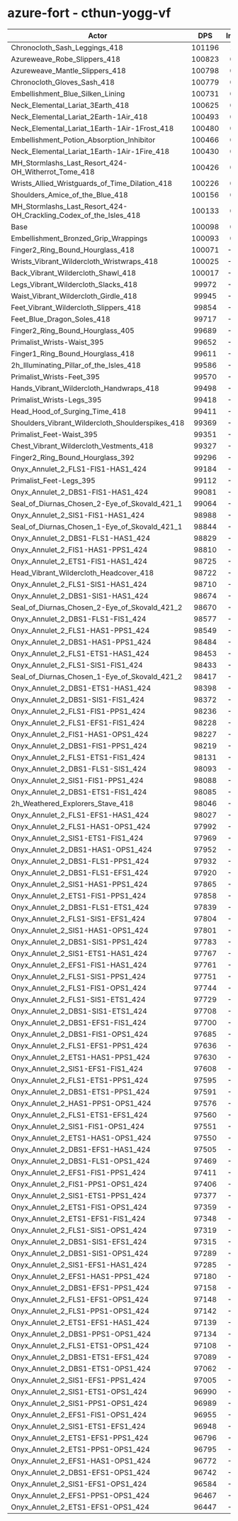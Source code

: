 # azure-fort - cthun-yogg-vf
| Actor | DPS | Increase |
|---|:---:|:---:|
|Chronocloth_Sash_Leggings_418|101196|1.10%|
|Azureweave_Robe_Slippers_418|100823|0.72%|
|Azureweave_Mantle_Slippers_418|100798|0.70%|
|Chronocloth_Gloves_Sash_418|100779|0.68%|
|Embellishment_Blue_Silken_Lining|100731|0.63%|
|Neck_Elemental_Lariat_3Earth_418|100625|0.53%|
|Neck_Elemental_Lariat_2Earth-1Air_418|100493|0.39%|
|Neck_Elemental_Lariat_1Earth-1Air-1Frost_418|100480|0.38%|
|Embellishment_Potion_Absorption_Inhibitor|100466|0.37%|
|Neck_Elemental_Lariat_1Earth-1Air-1Fire_418|100430|0.33%|
|MH_Stormlashs_Last_Resort_424-OH_Witherrot_Tome_418|100426|0.33%|
|Wrists_Allied_Wristguards_of_Time_Dilation_418|100226|0.13%|
|Shoulders_Amice_of_the_Blue_418|100156|0.06%|
|MH_Stormlashs_Last_Resort_424-OH_Crackling_Codex_of_the_Isles_418|100133|0.03%|
|Base|100098|0.00%|
|Embellishment_Bronzed_Grip_Wrappings|100093|0.00%|
|Finger2_Ring_Bound_Hourglass_418|100071|-0.03%|
|Wrists_Vibrant_Wildercloth_Wristwraps_418|100025|-0.07%|
|Back_Vibrant_Wildercloth_Shawl_418|100017|-0.08%|
|Legs_Vibrant_Wildercloth_Slacks_418|99972|-0.13%|
|Waist_Vibrant_Wildercloth_Girdle_418|99945|-0.15%|
|Feet_Vibrant_Wildercloth_Slippers_418|99854|-0.24%|
|Feet_Blue_Dragon_Soles_418|99717|-0.38%|
|Finger2_Ring_Bound_Hourglass_405|99689|-0.41%|
|Primalist_Wrists-Waist_395|99652|-0.45%|
|Finger1_Ring_Bound_Hourglass_418|99611|-0.49%|
|2h_Illuminating_Pillar_of_the_Isles_418|99586|-0.51%|
|Primalist_Wrists-Feet_395|99570|-0.53%|
|Hands_Vibrant_Wildercloth_Handwraps_418|99498|-0.60%|
|Primalist_Wrists-Legs_395|99418|-0.68%|
|Head_Hood_of_Surging_Time_418|99411|-0.69%|
|Shoulders_Vibrant_Wildercloth_Shoulderspikes_418|99369|-0.73%|
|Primalist_Feet-Waist_395|99351|-0.75%|
|Chest_Vibrant_Wildercloth_Vestments_418|99327|-0.77%|
|Finger2_Ring_Bound_Hourglass_392|99296|-0.80%|
|Onyx_Annulet_2_FLS1-FIS1-HAS1_424|99184|-0.91%|
|Primalist_Feet-Legs_395|99112|-0.99%|
|Onyx_Annulet_2_DBS1-FIS1-HAS1_424|99081|-1.02%|
|Seal_of_Diurnas_Chosen_2-Eye_of_Skovald_421_1|99064|-1.03%|
|Onyx_Annulet_2_SIS1-FIS1-HAS1_424|98988|-1.11%|
|Seal_of_Diurnas_Chosen_1-Eye_of_Skovald_421_1|98844|-1.25%|
|Onyx_Annulet_2_DBS1-FLS1-HAS1_424|98829|-1.27%|
|Onyx_Annulet_2_FIS1-HAS1-PPS1_424|98810|-1.29%|
|Onyx_Annulet_2_ETS1-FIS1-HAS1_424|98725|-1.37%|
|Head_Vibrant_Wildercloth_Headcover_418|98722|-1.37%|
|Onyx_Annulet_2_FLS1-SIS1-HAS1_424|98710|-1.39%|
|Onyx_Annulet_2_DBS1-SIS1-HAS1_424|98674|-1.42%|
|Seal_of_Diurnas_Chosen_2-Eye_of_Skovald_421_2|98670|-1.43%|
|Onyx_Annulet_2_DBS1-FLS1-FIS1_424|98577|-1.52%|
|Onyx_Annulet_2_FLS1-HAS1-PPS1_424|98549|-1.55%|
|Onyx_Annulet_2_DBS1-HAS1-PPS1_424|98484|-1.61%|
|Onyx_Annulet_2_FLS1-ETS1-HAS1_424|98453|-1.64%|
|Onyx_Annulet_2_FLS1-SIS1-FIS1_424|98433|-1.66%|
|Seal_of_Diurnas_Chosen_1-Eye_of_Skovald_421_2|98417|-1.68%|
|Onyx_Annulet_2_DBS1-ETS1-HAS1_424|98398|-1.70%|
|Onyx_Annulet_2_DBS1-SIS1-FIS1_424|98372|-1.72%|
|Onyx_Annulet_2_FLS1-FIS1-PPS1_424|98236|-1.86%|
|Onyx_Annulet_2_FLS1-EFS1-FIS1_424|98228|-1.87%|
|Onyx_Annulet_2_FIS1-HAS1-OPS1_424|98227|-1.87%|
|Onyx_Annulet_2_DBS1-FIS1-PPS1_424|98219|-1.88%|
|Onyx_Annulet_2_FLS1-ETS1-FIS1_424|98131|-1.97%|
|Onyx_Annulet_2_DBS1-FLS1-SIS1_424|98093|-2.00%|
|Onyx_Annulet_2_SIS1-FIS1-PPS1_424|98088|-2.01%|
|Onyx_Annulet_2_DBS1-ETS1-FIS1_424|98085|-2.01%|
|2h_Weathered_Explorers_Stave_418|98046|-2.05%|
|Onyx_Annulet_2_FLS1-EFS1-HAS1_424|98027|-2.07%|
|Onyx_Annulet_2_FLS1-HAS1-OPS1_424|97992|-2.10%|
|Onyx_Annulet_2_SIS1-ETS1-FIS1_424|97969|-2.13%|
|Onyx_Annulet_2_DBS1-HAS1-OPS1_424|97952|-2.14%|
|Onyx_Annulet_2_DBS1-FLS1-PPS1_424|97932|-2.16%|
|Onyx_Annulet_2_DBS1-FLS1-EFS1_424|97920|-2.18%|
|Onyx_Annulet_2_SIS1-HAS1-PPS1_424|97865|-2.23%|
|Onyx_Annulet_2_ETS1-FIS1-PPS1_424|97858|-2.24%|
|Onyx_Annulet_2_DBS1-FLS1-ETS1_424|97839|-2.26%|
|Onyx_Annulet_2_FLS1-SIS1-EFS1_424|97804|-2.29%|
|Onyx_Annulet_2_SIS1-HAS1-OPS1_424|97801|-2.29%|
|Onyx_Annulet_2_DBS1-SIS1-PPS1_424|97783|-2.31%|
|Onyx_Annulet_2_SIS1-ETS1-HAS1_424|97767|-2.33%|
|Onyx_Annulet_2_EFS1-FIS1-HAS1_424|97761|-2.33%|
|Onyx_Annulet_2_FLS1-SIS1-PPS1_424|97751|-2.34%|
|Onyx_Annulet_2_FLS1-FIS1-OPS1_424|97744|-2.35%|
|Onyx_Annulet_2_FLS1-SIS1-ETS1_424|97729|-2.37%|
|Onyx_Annulet_2_DBS1-SIS1-ETS1_424|97708|-2.39%|
|Onyx_Annulet_2_DBS1-EFS1-FIS1_424|97700|-2.40%|
|Onyx_Annulet_2_DBS1-FIS1-OPS1_424|97685|-2.41%|
|Onyx_Annulet_2_FLS1-EFS1-PPS1_424|97636|-2.46%|
|Onyx_Annulet_2_ETS1-HAS1-PPS1_424|97630|-2.47%|
|Onyx_Annulet_2_SIS1-EFS1-FIS1_424|97608|-2.49%|
|Onyx_Annulet_2_FLS1-ETS1-PPS1_424|97595|-2.50%|
|Onyx_Annulet_2_DBS1-ETS1-PPS1_424|97591|-2.50%|
|Onyx_Annulet_2_HAS1-PPS1-OPS1_424|97576|-2.52%|
|Onyx_Annulet_2_FLS1-ETS1-EFS1_424|97560|-2.54%|
|Onyx_Annulet_2_SIS1-FIS1-OPS1_424|97551|-2.54%|
|Onyx_Annulet_2_ETS1-HAS1-OPS1_424|97550|-2.55%|
|Onyx_Annulet_2_DBS1-EFS1-HAS1_424|97505|-2.59%|
|Onyx_Annulet_2_DBS1-FLS1-OPS1_424|97469|-2.63%|
|Onyx_Annulet_2_EFS1-FIS1-PPS1_424|97411|-2.68%|
|Onyx_Annulet_2_FIS1-PPS1-OPS1_424|97406|-2.69%|
|Onyx_Annulet_2_SIS1-ETS1-PPS1_424|97377|-2.72%|
|Onyx_Annulet_2_ETS1-FIS1-OPS1_424|97359|-2.74%|
|Onyx_Annulet_2_ETS1-EFS1-FIS1_424|97348|-2.75%|
|Onyx_Annulet_2_FLS1-SIS1-OPS1_424|97319|-2.78%|
|Onyx_Annulet_2_DBS1-SIS1-EFS1_424|97315|-2.78%|
|Onyx_Annulet_2_DBS1-SIS1-OPS1_424|97289|-2.81%|
|Onyx_Annulet_2_SIS1-EFS1-HAS1_424|97285|-2.81%|
|Onyx_Annulet_2_EFS1-HAS1-PPS1_424|97180|-2.92%|
|Onyx_Annulet_2_DBS1-EFS1-PPS1_424|97158|-2.94%|
|Onyx_Annulet_2_FLS1-EFS1-OPS1_424|97148|-2.95%|
|Onyx_Annulet_2_FLS1-PPS1-OPS1_424|97142|-2.95%|
|Onyx_Annulet_2_ETS1-EFS1-HAS1_424|97139|-2.96%|
|Onyx_Annulet_2_DBS1-PPS1-OPS1_424|97134|-2.96%|
|Onyx_Annulet_2_FLS1-ETS1-OPS1_424|97108|-2.99%|
|Onyx_Annulet_2_DBS1-ETS1-EFS1_424|97089|-3.01%|
|Onyx_Annulet_2_DBS1-ETS1-OPS1_424|97062|-3.03%|
|Onyx_Annulet_2_SIS1-EFS1-PPS1_424|97005|-3.09%|
|Onyx_Annulet_2_SIS1-ETS1-OPS1_424|96990|-3.10%|
|Onyx_Annulet_2_SIS1-PPS1-OPS1_424|96989|-3.11%|
|Onyx_Annulet_2_EFS1-FIS1-OPS1_424|96955|-3.14%|
|Onyx_Annulet_2_SIS1-ETS1-EFS1_424|96948|-3.15%|
|Onyx_Annulet_2_ETS1-EFS1-PPS1_424|96796|-3.30%|
|Onyx_Annulet_2_ETS1-PPS1-OPS1_424|96795|-3.30%|
|Onyx_Annulet_2_EFS1-HAS1-OPS1_424|96772|-3.32%|
|Onyx_Annulet_2_DBS1-EFS1-OPS1_424|96742|-3.35%|
|Onyx_Annulet_2_SIS1-EFS1-OPS1_424|96584|-3.51%|
|Onyx_Annulet_2_EFS1-PPS1-OPS1_424|96467|-3.63%|
|Onyx_Annulet_2_ETS1-EFS1-OPS1_424|96447|-3.65%|
